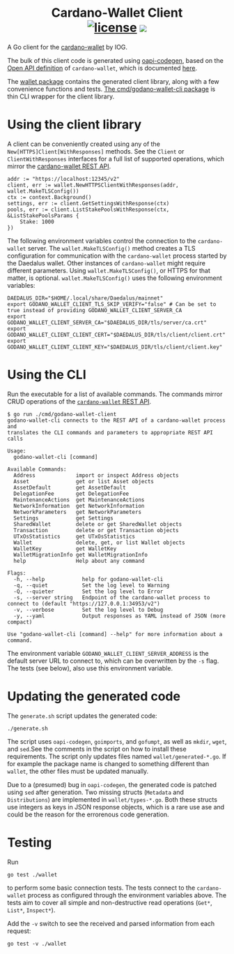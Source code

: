 <p align="center">
  <h1 align="center">
    Cardano-Wallet Client
    <br/>
    <a href="https://github.com/godano/cardano-wallet-client/blob/master/LICENSE" ><img alt="license" src="https://img.shields.io/badge/license-MIT%20License%202.0-E91E63.svg?style=flat-square" /></a>
    <a href="https://t.me/godano"><img src="https://img.shields.io/badge/Chat%20on-Telegram-blue.svg"/></a>
  </h1>
</p>

A Go client for the [cardano-wallet](https://github.com/input-output-hk/cardano-wallet) by IOG.

The bulk of this client code is generated using [oapi-codegen](https://github.com/deepmap/oapi-codegen), based on the [Open API definition](https://input-output-hk.github.io/cardano-wallet/api/edge/swagger.yaml) of `cardano-wallet`, which is documented [here](https://input-output-hk.github.io/cardano-wallet/api/edge/).

The [wallet package](wallet/) contains the generated client library, along with a few convenience functions and tests.
[The cmd/godano-wallet-cli package](cmd/godano-wallet-cli/) is thin CLI wrapper for the client library.

# Using the client library

A client can be conveniently created using any of the `New[HTTPS]Client[WithResponses]` methods.
See the `Client` or `ClientWithResponses` interfaces for a full list of supported operations, which mirror the [cardano-wallet REST API](https://input-output-hk.github.io/cardano-wallet/api/edge/).

```
addr := "https://localhost:12345/v2"
client, err := wallet.NewHTTPSClientWithResponses(addr, wallet.MakeTLSConfig())
ctx := context.Background()
settings, err := client.GetSettingsWithResponse(ctx)
pools, err := client.ListStakePoolsWithResponse(ctx, &ListStakePoolsParams {
	Stake: 1000
})
```

The following environment variables control the connection to the `cardano-wallet` server.
The `wallet.MakeTLSConfig()` method creates a TLS configuration for communication with the `cardano-wallet` process started by the Daedalus wallet.
Other instances of `cardano-wallet` might require different parameters.
Using `wallet.MakeTLSConfig()`, or HTTPS for that matter, is optional.
`wallet.MakeTLSConfig()` uses the following environment variables:

```
DAEDALUS_DIR="$HOME/.local/share/Daedalus/mainnet"
export GODANO_WALLET_CLIENT_TLS_SKIP_VERIFY="false" # Can be set to true instead of providing GODANO_WALLET_CLIENT_SERVER_CA
export GODANO_WALLET_CLIENT_SERVER_CA="$DAEDALUS_DIR/tls/server/ca.crt"
export GODANO_WALLET_CLIENT_CLIENT_CERT="$DAEDALUS_DIR/tls/client/client.crt"
export GODANO_WALLET_CLIENT_CLIENT_KEY="$DAEDALUS_DIR/tls/client/client.key"
```

# Using the CLI

Run the executable for a list of available commands. The commands mirror CRUD operations of the [`cardano-wallet` REST API](https://input-output-hk.github.io/cardano-wallet/api/edge/).

```
$ go run ./cmd/godano-wallet-client
godano-wallet-cli connects to the REST API of a cardano-wallet process and
translates the CLI commands and parameters to appropriate REST API calls

Usage:
  godano-wallet-cli [command]

Available Commands:
  Address             import or inspect Address objects
  Asset               get or list Asset objects
  AssetDefault        get AssetDefault
  DelegationFee       get DelegationFee
  MaintenanceActions  get MaintenanceActions
  NetworkInformation  get NetworkInformation
  NetworkParameters   get NetworkParameters
  Settings            get Settings
  SharedWallet        delete or get SharedWallet objects
  Transaction         delete or get Transaction objects
  UTxOsStatistics     get UTxOsStatistics
  Wallet              delete, get, or list Wallet objects
  WalletKey           get WalletKey
  WalletMigrationInfo get WalletMigrationInfo
  help                Help about any command

Flags:
  -h, --help            help for godano-wallet-cli
  -q, --quiet           Set the log level to Warning
  -Q, --quieter         Set the log level to Error
  -s, --server string   Endpoint of the cardano-wallet process to connect to (default "https://127.0.0.1:34953/v2")
  -v, --verbose         Set the log level to Debug
  -y, --yaml            Output responses as YAML instead of JSON (more compact)

Use "godano-wallet-cli [command] --help" for more information about a command.

```

The environment variable `GODANO_WALLET_CLIENT_SERVER_ADDRESS` is the default server URL to connect to, which can be overwritten by the `-s` flag. The tests (see below), also use this environment variable.

# Updating the generated code

The `generate.sh` script updates the generated code:
```
./generate.sh
```

The script uses `oapi-codegen`, `goimports`, and `gofumpt`, as well as `mkdir`, `wget`, and `sed`.See the comments in the script on how to install these requirements.
The script only updates files named `wallet/generated-*.go`. If for example the package name is changed to something different than `wallet`, the other files must be updated manually.

Due to a (presumed) bug in `oapi-codegen`, the generated code is patched using `sed` after generation. Two missing structs (`Metadata` and `Distributions`) are implemented in `wallet/types-*.go`. Both these structs use integers as keys in JSON response objects, which is a rare use ase and could be the reason for the errorenous code generation.

# Testing

Run

```
go test ./wallet
```

to perform some basic connection tests. The tests connect to the `cardano-wallet` process as configured through the environment variables above. The tests aim to cover all simple and non-destructive read operations (`Get*`, `List*`, `Inspect*`).

Add the `-v` switch to see the received and parsed information from each request:

```
go test -v ./wallet
```
